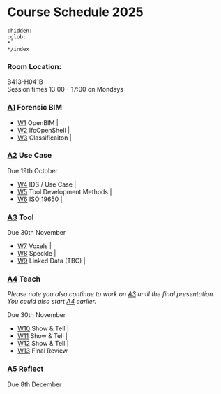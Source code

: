 # Course Schedule  2025

```{toctree}
:hidden:
:glob:
*
*/index
```

### Room Location: 
B413-H041B<br>
Session times 13:00 - 17:00 on Mondays

### [A1] Forensic BIM
<!-- Due 28th September -->

* [W1] OpenBIM  |
* [W2] IfcOpenShell |
* [W3] Classificaiton |

### [A2] Use Case
Due 19th October

* [W4] IDS / Use Case |
* [W5] Tool Development Methods |
* [W6] ISO 19650 |

### [A3] Tool
Due 30th November

* [W7] Voxels  |
* [W8] Speckle |
* [W9] Linked Data (TBC) |

### [A4] Teach
_Please note you also continue to work on [A3] until the final presentation. You could also start [A4] earlier._

Due 30th November

* [W10] Show & Tell |
* [W11] Show & Tell |
* [W12] Show & Tell |
* [W13] Final Review

### [A5] Reflect
Due 8th December


<!-- LINKS -->
[A1]: /Assignments/A1.md
[A2]: /Assignments/A2.md
[A3]: /Assignments/A3.md
[A4]: /Assignments/A4.md
[A5]: /Assignments/A5.md
[BIM]: /Concepts/BIM
[(Open)BIM]: /Concepts/OpenBIM
[entities]: /Concepts/Entities
[properties]: /Concepts/Properties

[W1]: /Schedule/01
[W2]: /Schedule/02
[W3]: /Schedule/03
[W4]: /Schedule/04
[W5]: /Schedule/05
[W6]: /Schedule/06
[W7]: /Schedule/07
[W8]: /Schedule/08
[W9]: /Schedule/09
[W10]: /Schedule/10
[W11]: /Schedule/11
[W12]: /Schedule/12
[W13]: /Schedule/13
